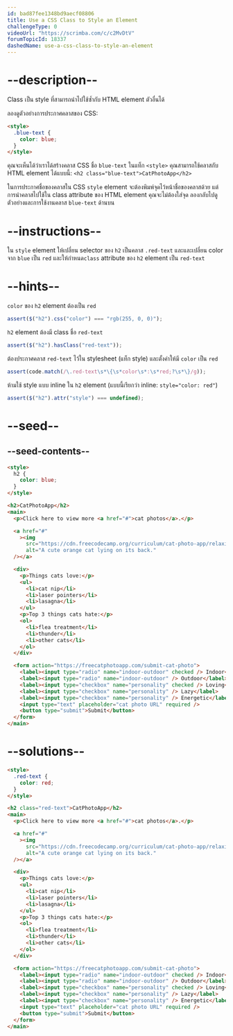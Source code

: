 ```yaml
---
id: bad87fee1348bd9aecf08806
title: Use a CSS Class to Style an Element
challengeType: 0
videoUrl: "https://scrimba.com/c/c2MvDtV"
forumTopicId: 18337
dashedName: use-a-css-class-to-style-an-element
---
```


# --description--

Class เป็น style ที่สามารถนำไปใช้ซ้ำกับ HTML element ตัวอื่นได้

ลองดูตัวอย่างการประกาศคลาสของ CSS:

```html
<style>
  .blue-text {
    color: blue;
  }
</style>
```

คุณจะเห็นได้ว่าเราได้สร้างคลาส CSS ชื่อ `blue-text` ในแท็ก `<style>`
คุณสามารถใช้คลาสกับ HTML element ได้แบบนี้: `<h2 class="blue-text">CatPhotoApp</h2>`

ในการประกาศชื่อของคลาสใน CSS `style` element จะต้องพิมพ์จุดไว้หน้าชื่อของคลาสด้วย
แต่การนำคลาสไปใช้ใน class attribute ของ HTML element คุณจะไม่ต้องใส่จุด ลองกลับไปดูตัวอย่างและการใช้งานคลาส `blue-text` ด้านบน

# --instructions--

ใน `style` element ให้เปลี่ยน selector ของ `h2` เป็นคลาส `.red-text` และและเปลี่ยน color จาก `blue` เป็น `red`
และให้กำหนด`class` attribute ของ `h2` element เป็น `red-text`

# --hints--

`color` ของ `h2` element ต้องเป็น `red`

```js
assert($("h2").css("color") === "rgb(255, 0, 0)");
```

`h2` element ต้องมี class ชื่อ `red-text`

```js
assert($("h2").hasClass("red-text"));
```

ต้องประกาศคลาส `red-text` ไว้ใน stylesheet (แท็ก style) และตั้งค่าให้มี `color` เป็น `red`

```js
assert(code.match(/\.red-text\s*\{\s*color\s*:\s*red;?\s*\}/g));
```

ห้ามใช้ style แบบ inline ใน `h2` element (แบบนี้เรียกว่า inline: `style="color: red"`)

```js
assert($("h2").attr("style") === undefined);
```

# --seed--

## --seed-contents--

```html
<style>
  h2 {
    color: blue;
  }
</style>

<h2>CatPhotoApp</h2>
<main>
  <p>Click here to view more <a href="#">cat photos</a>.</p>

  <a href="#"
    ><img
      src="https://cdn.freecodecamp.org/curriculum/cat-photo-app/relaxing-cat.jpg"
      alt="A cute orange cat lying on its back."
  /></a>

  <div>
    <p>Things cats love:</p>
    <ul>
      <li>cat nip</li>
      <li>laser pointers</li>
      <li>lasagna</li>
    </ul>
    <p>Top 3 things cats hate:</p>
    <ol>
      <li>flea treatment</li>
      <li>thunder</li>
      <li>other cats</li>
    </ol>
  </div>

  <form action="https://freecatphotoapp.com/submit-cat-photo">
    <label><input type="radio" name="indoor-outdoor" checked /> Indoor</label>
    <label><input type="radio" name="indoor-outdoor" /> Outdoor</label><br />
    <label><input type="checkbox" name="personality" checked /> Loving</label>
    <label><input type="checkbox" name="personality" /> Lazy</label>
    <label><input type="checkbox" name="personality" /> Energetic</label><br />
    <input type="text" placeholder="cat photo URL" required />
    <button type="submit">Submit</button>
  </form>
</main>
```

# --solutions--

```html
<style>
  .red-text {
    color: red;
  }
</style>

<h2 class="red-text">CatPhotoApp</h2>
<main>
  <p>Click here to view more <a href="#">cat photos</a>.</p>

  <a href="#"
    ><img
      src="https://cdn.freecodecamp.org/curriculum/cat-photo-app/relaxing-cat.jpg"
      alt="A cute orange cat lying on its back."
  /></a>

  <div>
    <p>Things cats love:</p>
    <ul>
      <li>cat nip</li>
      <li>laser pointers</li>
      <li>lasagna</li>
    </ul>
    <p>Top 3 things cats hate:</p>
    <ol>
      <li>flea treatment</li>
      <li>thunder</li>
      <li>other cats</li>
    </ol>
  </div>

  <form action="https://freecatphotoapp.com/submit-cat-photo">
    <label><input type="radio" name="indoor-outdoor" checked /> Indoor</label>
    <label><input type="radio" name="indoor-outdoor" /> Outdoor</label><br />
    <label><input type="checkbox" name="personality" checked /> Loving</label>
    <label><input type="checkbox" name="personality" /> Lazy</label>
    <label><input type="checkbox" name="personality" /> Energetic</label><br />
    <input type="text" placeholder="cat photo URL" required />
    <button type="submit">Submit</button>
  </form>
</main>
```
